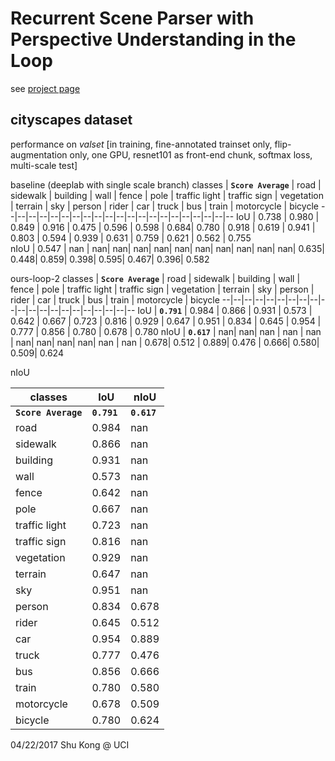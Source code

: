 # Recurrent Scene Parser with Perspective Understanding in the Loop


see [project page](http://www.ics.uci.edu/~skong2/recurrentDepthSeg)


## cityscapes dataset
performance on *valset* [in training, fine-annotated trainset only, flip-augmentation only, one GPU, resnet101 as front-end chunk, softmax loss, multi-scale test]


baseline (deeplab with single scale branch)
classes | **`Score Average`** | road | sidewalk | building | wall | fence | pole | traffic light | traffic sign | vegetation | terrain | sky | person | rider | car | truck | bus | train | motorcycle | bicycle
--|--|--|--|--|--|--|--|--|--|--|--|--|--|--|--|--|--|--|--|--
IoU | 0.738 | 0.980  |  0.849 |  0.916 | 0.475  | 0.596  | 0.598  | 0.684|  0.780 | 0.918 |  0.619  | 0.941  | 0.803  | 0.594  | 0.939  | 0.631  | 0.759  | 0.621   |  0.562 | 0.755    
nIoU |  0.547 | nan |    nan|     nan|   nan|   nan|   nan|     nan|     nan|    nan|    nan|   nan| 0.635| 0.448| 0.859| 0.398| 0.595| 0.467|  0.396|  0.582

ours-loop-2
classes | **`Score Average`** | road | sidewalk | building | wall | fence | pole | traffic light | traffic sign | vegetation | terrain | sky | person | rider | car | truck | bus | train | motorcycle | bicycle
--|--|--|--|--|--|--|--|--|--|--|--|--|--|--|--|--|--|--|--|--
IoU      | **`0.791`** | 0.984     | 0.866     | 0.931      | 0.573      | 0.642     | 0.667 | 0.723   |  0.816       | 0.929     | 0.647      | 0.951     | 0.834    | 0.645      | 0.954    | 0.777      | 0.856    | 0.780     | 0.678     | 0.780 
nIoU | **`0.617`** |     nan|    nan|    nan |    nan |    nan |    nan|  nan|   nan|    nan|    nan |    nan |  0.678|  0.512 |  0.889|  0.476 |  0.666|  0.580|  0.509|  0.624






nIoU

classes | IoU | nIoU
-------------|-------------|-------------
**`Score Average`**  | **`0.791`**   |  **`0.617`**
road           | 0.984   |    nan
sidewalk       | 0.866   |    nan
building       | 0.931   |    nan
wall           | 0.573   |    nan
fence          | 0.642   |    nan
pole           | 0.667   |    nan
traffic light  | 0.723   |    nan
traffic sign   | 0.816   |    nan
vegetation     | 0.929   |    nan
terrain        | 0.647   |    nan
sky            | 0.951   |    nan
person         | 0.834   |  0.678
rider          | 0.645   |  0.512
car            | 0.954   |  0.889
truck          | 0.777   |  0.476
bus            | 0.856   |  0.666
train          | 0.780   |  0.580
motorcycle     | 0.678   |  0.509
bicycle        | 0.780   |  0.624


04/22/2017
Shu Kong @ UCI
